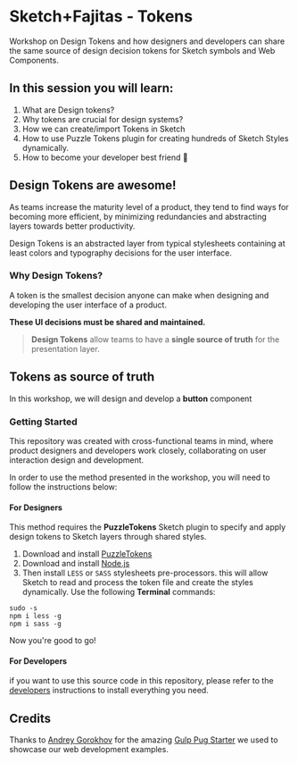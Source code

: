 # Sketch+Fajitas - Tokens
Workshop on Design Tokens and how designers and developers can share the same source of design decision tokens for Sketch symbols and Web Components.

## In this session you will learn:

1. What are Design tokens?
2. Why tokens are crucial for design systems?
3. How we can create/import Tokens in Sketch
4. How to use Puzzle Tokens plugin for creating hundreds of Sketch Styles dynamically.
5. How to become your developer best friend 🤩

## Design Tokens are awesome!
As teams increase the maturity level of a product, they tend to find ways for becoming more efficient, by minimizing redundancies and abstracting layers towards better productivity.

Design Tokens is an abstracted layer from typical stylesheets containing at least colors and typography decisions for the user interface.

### Why Design Tokens?
A token is the smallest decision anyone can make when designing and developing the user interface of a product.

**These UI decisions must be shared and maintained.**

> **Design Tokens** allow teams to have a **single source of truth** for the presentation layer.

## Tokens as source of truth
In this workshop, we will design and develop a **button** component  

### Getting Started
This repository was created with cross-functional teams in mind, where product designers and developers work closely, collaborating on user interaction design and development.    

In order to use the method presented in the workshop, you will need to follow the instructions below:

#### For Designers
This method requires the **PuzzleTokens** Sketch plugin to specify and apply design tokens to Sketch layers through shared styles.

1. Download and install [PuzzleTokens](https://github.com/ingrammicro/puzzle-tokens/raw/master/PuzzleTokens.sketchplugin.zip)
2. Download and install [Node.js](https://nodejs.org/en/download/)
3. Then install `LESS` or `SASS` stylesheets pre-processors. this will allow Sketch to read and process the token file and create the styles dynamically. Use the following **Terminal** commands:

```
sudo -s
npm i less -g
npm i sass -g
```

Now you're good to go!

#### For Developers

if you want to use this source code in this repository, please refer to the [developers](developers.md) instructions to install everything you need.


## Credits
Thanks to [Andrey Gorokhov](https://github.com/andreyalexeich) for the amazing [Gulp Pug Starter](https://github.com/andreyalexeich/gulp-pug-starter) we used to showcase our web development examples.
